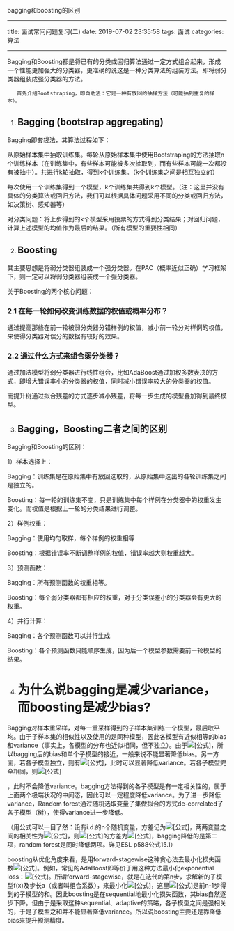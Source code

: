   bagging和boosting的区别

---

title: 面试常问问题复习(二)
date: 2019-07-02 23:35:58
tags: 面试
categories: 算法

---



Bagging和Boosting都是将已有的分类或回归算法通过一定方式组合起来，形成一个性能更加强大的分类器，更准确的说这是一种分类算法的组装方法。即将弱分类器组装成强分类器的方法。

       首先介绍Bootstraping，即自助法：它是一种有放回的抽样方法（可能抽到重复的样本）。

1. ## **Bagging (bootstrap aggregating)**

  Bagging即套袋法，其算法过程如下：

从原始样本集中抽取训练集。每轮从原始样本集中使用Bootstraping的方法抽取n个训练样本（在训练集中，有些样本可能被多次抽取到，而有些样本可能一次都没有被抽中）。共进行k轮抽取，得到k个训练集。（k个训练集之间是相互独立的）

每次使用一个训练集得到一个模型，k个训练集共得到k个模型。（注：这里并没有具体的分类算法或回归方法，我们可以根据具体问题采用不同的分类或回归方法，如决策树、感知器等）

对分类问题：将上步得到的k个模型采用投票的方式得到分类结果；对回归问题，计算上述模型的均值作为最后的结果。（所有模型的重要性相同）

2. ## **Boosting**
  
  ​     其主要思想是将弱分类器组装成一个强分类器。在PAC（概率近似正确）学习框架下，则一定可以将弱分类器组装成一个强分类器。

关于Boosting的两个核心问题：

### **2.1 在每一轮如何改变训练数据的权值或概率分布？**

​       通过提高那些在前一轮被弱分类器分错样例的权值，减小前一轮分对样例的权值，来使得分类器对误分的数据有较好的效果。

### 2.2 通过什么方式来组合弱分类器？

​       通过加法模型将弱分类器进行线性组合，比如AdaBoost通过加权多数表决的方式，即增大错误率小的分类器的权值，同时减小错误率较大的分类器的权值。

而提升树通过拟合残差的方式逐步减小残差，将每一步生成的模型叠加得到最终模型。

3. ## Bagging，Boosting二者之间的区别

  Bagging和Boosting的区别：

1）样本选择上：

Bagging：训练集是在原始集中有放回选取的，从原始集中选出的各轮训练集之间是独立的。

Boosting：每一轮的训练集不变，只是训练集中每个样例在分类器中的权重发生变化。而权值是根据上一轮的分类结果进行调整。

2）样例权重：

Bagging：使用均匀取样，每个样例的权重相等

Boosting：根据错误率不断调整样例的权值，错误率越大则权重越大。

3）预测函数：

Bagging：所有预测函数的权重相等。

Boosting：每个弱分类器都有相应的权重，对于分类误差小的分类器会有更大的权重。

4）并行计算：

Bagging：各个预测函数可以并行生成

Boosting：各个预测函数只能顺序生成，因为后一个模型参数需要前一轮模型的结果。

4. # 为什么说bagging是减少variance，而boosting是减少bias?

Bagging对样本重采样，对每一重采样得到的子样本集训练一个模型，最后取平均。由于子样本集的相似性以及使用的是同种模型，因此各模型有近似相等的bias和variance（事实上，各模型的分布也近似相同，但不独立）。由于![[公式]](https://www.zhihu.com/equation?tex=E%5B%5Cfrac%7B%5Csum+X_i%7D%7Bn%7D%5D%3DE%5BX_i%5D)，所以bagging后的bias和单个子模型的接近，一般来说不能显著降低bias。另一方面，若各子模型独立，则有![[公式]](https://www.zhihu.com/equation?tex=Var%28%5Cfrac%7B%5Csum+X_i%7D%7Bn%7D%29%3D%5Cfrac%7BVar%28X_i%29%7D%7Bn%7D)，此时可以显著降低variance。若各子模型完全相同，则![[公式]](https://www.zhihu.com/equation?tex=Var%28%5Cfrac%7B%5Csum+X_i%7D%7Bn%7D%29%3DVar%28X_i%29)

，此时不会降低variance。bagging方法得到的各子模型是有一定相关性的，属于上面两个极端状况的中间态，因此可以一定程度降低variance。为了进一步降低variance，Random forest通过随机选取变量子集做拟合的方式de-correlated了各子模型（树），使得variance进一步降低。

（用公式可以一目了然：设有i.d.的n个随机变量，方差记为![[公式]](https://www.zhihu.com/equation?tex=%5Csigma%5E2)，两两变量之间的相关性为![[公式]](https://www.zhihu.com/equation?tex=%5Crho)，则![[公式]](https://www.zhihu.com/equation?tex=%5Cfrac%7B%5Csum+X_i%7D%7Bn%7D)的方差为![[公式]](https://www.zhihu.com/equation?tex=%5Crho%2A%5Csigma%5E2%2B%281-%5Crho%29%2A%5Csigma%5E2%2Fn)，bagging降低的是第二项，random forest是同时降低两项。详见ESL p588公式15.1）

boosting从优化角度来看，是用forward-stagewise这种贪心法去最小化损失函数![[公式]](https://www.zhihu.com/equation?tex=L%28y%2C+%5Csum_i+a_i+f_i%28x%29%29)。例如，常见的AdaBoost即等价于用这种方法最小化exponential loss：![[公式]](https://www.zhihu.com/equation?tex=L%28y%2Cf%28x%29%29%3Dexp%28-yf%28x%29%29)。所谓forward-stagewise，就是在迭代的第n步，求解新的子模型f(x)及步长a（或者叫组合系数），来最小化![[公式]](https://www.zhihu.com/equation?tex=L%28y%2Cf_%7Bn-1%7D%28x%29%2Baf%28x%29%29)，这里![[公式]](https://www.zhihu.com/equation?tex=f_%7Bn-1%7D%28x%29)是前n-1步得到的子模型的和。因此boosting是在sequential地最小化损失函数，其bias自然逐步下降。但由于是采取这种sequential、adaptive的策略，各子模型之间是强相关的，于是子模型之和并不能显著降低variance。所以说boosting主要还是靠降低bias来提升预测精度。

